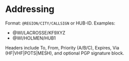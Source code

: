 # Addressing

Format: `@REGION/CITY/CALLSIGN` or HUB-ID. Examples:
- @WI/LACROSSE/KF9XYZ
- @WI/HOLMEN/HUB1

Headers include To, From, Priority (A/B/C), Expires, Via (HF|VHF|POTS|MESH), and optional PGP signature block.
